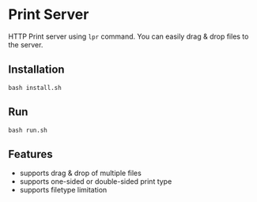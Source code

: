 Print Server
=======
HTTP Print server using `lpr` command. You can easily drag & drop files to the server.


## Installation

`bash install.sh`


## Run

`bash run.sh`


## Features

- supports drag & drop of multiple files
- supports one-sided or double-sided print type
- supports filetype limitation